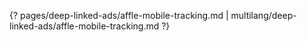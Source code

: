 {? pages/deep-linked-ads/affle-mobile-tracking.md | multilang/deep-linked-ads/affle-mobile-tracking.md ?}
